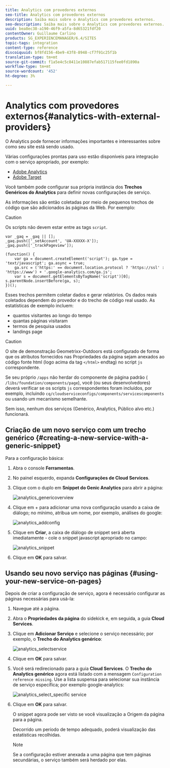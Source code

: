 ```yaml
---
title: Analytics com provedores externos
seo-title: Analytics com provedores externos
description: Saiba mais sobre o Analytics com provedores externos.
seo-description: Saiba mais sobre o Analytics com provedores externos.
uuid: bea8ec38-a190-46f9-a5fa-8d65321fdf20
contentOwner: Guillaume Carlino
products: SG_EXPERIENCEMANAGER/6.4/SITES
topic-tags: integration
content-type: reference
discoiquuid: bf8fd156-4be9-43f8-8948-cf7f91c25f1b
translation-type: tm+mt
source-git-commit: f1a5e4c5c8411e10887efab517115fee0fd1890a
workflow-type: tm+mt
source-wordcount: '452'
ht-degree: 3%

---
```



# Analytics com provedores externos{#analytics-with-external-providers}

O Analytics pode fornecer informações importantes e interessantes sobre como seu site está sendo usado.

Várias configurações prontas para uso estão disponíveis para integração com o serviço apropriado, por exemplo:

* [Adobe Analytics](/help/sites-administering/adobeanalytics.md)
* [Adobe Target](/help/sites-administering/target.md)

Você também pode configurar sua própria instância dos **Trechos Genéricos do Analytics** para definir novas configurações de serviço.

As informações são então coletadas por meio de pequenos trechos de código que são adicionados às páginas da Web. Por exemplo:

>[!CAUTION]
>
>Os scripts não devem estar entre as tags `script`.

```
var _gaq = _gaq || [];
_gaq.push(['_setAccount', 'UA-XXXXX-X']);
_gaq.push(['_trackPageview']);

(function() {
    var ga = document.createElement('script'); ga.type = 'text/javascript'; ga.async = true;
    ga.src = ('https:' == document.location.protocol ? 'https://ssl' : 'https://www') + '.google-analytics.com/ga.js';
    var s = document.getElementsByTagName('script')[0]; s.parentNode.insertBefore(ga, s);
})();
```

Esses trechos permitem coletar dados e gerar relatórios. Os dados reais coletados dependem do provedor e do trecho de código real usado. As estatísticas de exemplo incluem:

* quantos visitantes ao longo do tempo
* quantas páginas visitaram
* termos de pesquisa usados
* landings page

>[!CAUTION]
>
>O site de demonstração Geometrixx-Outdoors está configurado de forma que os atributos fornecidos nas Propriedades da página sejam anexados ao código fonte html (logo acima da tag `</html>` endtag) no script `js` correspondente.
>
>
>Se seu próprio `/apps` não herdar do componente de página padrão ( `/libs/foundation/components/page`), você (ou seus desenvolvedores) deverá verificar se os scripts `js` correspondentes foram incluídos, por exemplo, incluindo `cq/cloudserviceconfigs/components/servicescomponents` ou usando um mecanismo semelhante.
>
>
>Sem isso, nenhum dos serviços (Genérico, Analytics, Público alvo etc.) funcionará.

## Criação de um novo serviço com um trecho genérico {#creating-a-new-service-with-a-generic-snippet}

Para a configuração básica:

1. Abra o console **Ferramentas**.

1. No painel esquerdo, expanda **Configurações de Cloud Services**.

1. Clique com o duplo em **Snippet do Genic Analytics** para abrir a página:

   ![analytics_genericoverview](assets/analytics_genericoverview.png)

1. Clique em + para adicionar uma nova configuração usando a caixa de diálogo; no mínimo, atribua um nome, por exemplo, análises do google:

   ![analytics_addconfig](assets/analytics_addconfig.png)

1. Clique em **Criar**, a caixa de diálogo de snippet será aberta imediatamente - cole o snippet javascript apropriado no campo:

   ![analytics_snippet](assets/analytics_snippet.png)

1. Clique em **OK** para salvar.

## Usando seu novo serviço nas páginas {#using-your-new-service-on-pages}

Depois de criar a configuração de serviço, agora é necessário configurar as páginas necessárias para usá-la:

1. Navegue até a página.

1. Abra o **Propriedades da página** do sidekick e, em seguida, a guia **Cloud Services**.

1. Clique em **Adicionar Serviço** e selecione o serviço necessário; por exemplo, o **Trecho do Analytics genérico**:

   ![analytics_selectservice](assets/analytics_selectservice.png)

1. Clique em **OK** para salvar.

1. Você será redirecionado para a guia **Cloud Services**. O **Trecho do Analytics genérico** agora está listado com a mensagem `Configuration reference missing`. Use a lista suspensa para selecionar sua instância de serviço específica; por exemplo google-analytics:

   ![analytics_select_specific service](assets/analytics_selectspecificservice.png)

1. Clique em **OK** para salvar.

   O snippet agora pode ser visto se você visualização a Origem da página para a página.

   Decorrido um período de tempo adequado, poderá visualização das estatísticas recolhidas.

   >[!NOTE]
   >
   >Se a configuração estiver anexada a uma página que tem páginas secundárias, o serviço também será herdado por elas.

